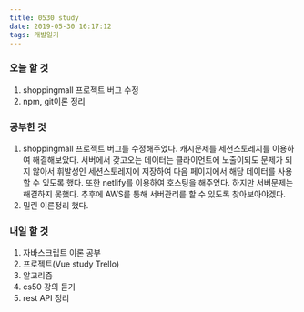 ```yaml
---
title: 0530 study
date: 2019-05-30 16:17:12
tags: 개발일기
---
```


### 오늘 할 것

1. shoppingmall 프로젝트 버그 수정
2. npm, git이론 정리

### 공부한 것

1. shoppingmall 프로젝트 버그를 수정해주었다. 캐시문제를 세션스토레지를 이용하여 해결해보았다. 서버에서 갖고오는 데이터는 클라이언트에 노출이되도 문제가 되지 않아서 휘발성인 세션스토레지에 저장하여 다음 페이지에서 해당 데이터를 사용할 수 있도록 했다.
   또한 netlify를 이용하여 호스팅을 해주었다. 하지만 서버문제는 해결하지 못했다. 추후에 AWS를 통해 서버관리를 할 수 있도록 찾아보아야겠다.
2. 밀린 이론정리 했다.

### 내일 할 것

1. 자바스크립트 이론 공부
2. 프로젝트(Vue study Trello)
3. 알고리즘
4. cs50 강의 듣기
5. rest API 정리
